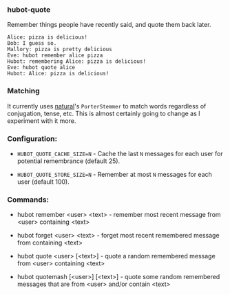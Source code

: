 ### hubot-quote

Remember things people have recently said, and quote them back later.

```
Alice: pizza is delicious!
Bob: I guess so.
Mallory: pizza is pretty delicious
Eve: hubot remember alice pizza
Hubot: remembering Alice: pizza is delicious!
Eve: hubot quote alice
Hubot: Alice: pizza is delicious!
```

### Matching

It currently uses [natural](https://github.com/NaturalNode/natural)'s `PorterStemmer` to match words regardless of conjugation, tense, etc. This is almost certainly going to change as I experiment with it more.

### Configuration:

- `HUBOT_QUOTE_CACHE_SIZE=N` - Cache the last `N` messages for each user for potential remembrance (default 25).

- `HUBOT_QUOTE_STORE_SIZE=N` - Remember at most `N` messages for each user (default 100).

### Commands:

- hubot remember \<user\> \<text\> - remember most recent message from \<user\> containing \<text\>

- hubot forget \<user\> \<text\> - forget most recent remembered message from <user> containing \<text\>

- hubot quote \<user\> [\<text\>] - quote a random remembered message from \<user\> containing \<text\>

- hubot quotemash [\<user\>] [\<text\>] - quote some random remembered messages that are from \<user\> and/or contain \<text\>
